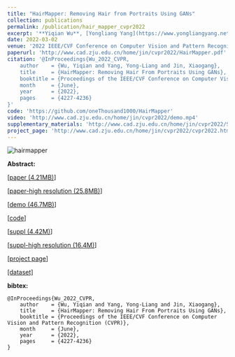 ```yaml
---
title: "HairMapper: Removing Hair from Portraits Using GANs"
collection: publications
permalink: /publication/hair_mapper_cvpr2022
excerpt: '**Yiqian Wu**, [Yongliang Yang](https://www.yongliangyang.net/),[Xiaogang Jin](http://www.cad.zju.edu.cn/home/jin/).'
date: 2022-03-02
venue: '2022 IEEE/CVF Conference on Computer Vision and Pattern Recognition (CVPR)'
paperurl: 'http://www.cad.zju.edu.cn/home/jin/cvpr2022/HairMapper.pdf'
citation: '@InProceedings{Wu_2022_CVPR,
    author    = {Wu, Yiqian and Yang, Yong-Liang and Jin, Xiaogang},
    title     = {HairMapper: Removing Hair From Portraits Using GANs},
    booktitle = {Proceedings of the IEEE/CVF Conference on Computer Vision and Pattern Recognition (CVPR)},
    month     = {June},
    year      = {2022},
    pages     = {4227-4236}
}'
code: 'https://github.com/oneThousand1000/HairMapper'
video: 'http://www.cad.zju.edu.cn/home/jin/cvpr2022/demo.mp4'
supplementary_materials: 'http://www.cad.zju.edu.cn/home/jin/cvpr2022/Supplementary_Materials.pdf'
project_page: 'http://www.cad.zju.edu.cn/home/jin/cvpr2022/cvpr2022.htm'
---
```

![hairmapper](http://oneThousand1000.github.io/images/publications/hairmapper.png)

<b>Abstract:</b>



[[paper (4.21MB)](http://www.cad.zju.edu.cn/home/jin/cvpr2022/HairMapper.pdf )]

[[paper-high resolution (25.8MB)](https://drive.google.com/file/d/18DDvis0ABiN0ibnAuZePLrN5SjhIeuRR/view?usp=sharing )]

[[demo (46.7MB)](http://www.cad.zju.edu.cn/home/jin/cvpr2022/demo.mp4)]  

[[code](https://github.com/oneThousand1000/HairMapper)]

[[suppl (4.42M)](http://www.cad.zju.edu.cn/home/jin/cvpr2022/Supplementary_Materials.pdf)]

[[suppl-high resolution (16.4M)](https://drive.google.com/file/d/1_hXrqicomEi79Tm52CKgNamezgWlykDh/view?usp=sharing)]

[[project page](http://www.cad.zju.edu.cn/home/jin/cvpr2022/cvpr2022.htm)]

[[dataset]](https://github.com/oneThousand1000/non-hair-FFHQ)

**bibtex:**

```
@InProceedings{Wu_2022_CVPR,
    author    = {Wu, Yiqian and Yang, Yong-Liang and Jin, Xiaogang},
    title     = {HairMapper: Removing Hair From Portraits Using GANs},
    booktitle = {Proceedings of the IEEE/CVF Conference on Computer Vision and Pattern Recognition (CVPR)},
    month     = {June},
    year      = {2022},
    pages     = {4227-4236}
}
```

